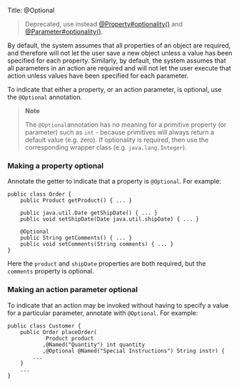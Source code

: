 Title: @Optional

[//]: # (content copied to _user-guide_xxx)

> Deprecated, use instead [@Property#optionality()](./Property.html) and [@Parameter#optionality()](./Parameter.html).

By default, the system assumes that all properties of an object are
required, and therefore will not let the user save a new object unless a
value has been specified for each property. Similarly, by default, the
system assumes that all parameters in an action are required and will
not let the user execute that action unless values have been specified
for each parameter.

To indicate that either a property, or an action parameter, is optional,
use the `@Optional` annotation.

> **Note**
>
> The `@Optional`annotation has no meaning for a primitive property (or
> parameter) such as `int` - because primitives will always return a
> default value (e.g. zero). If optionality is required, then use the
> corresponding wrapper class (e.g. `java.lang.Integer`).

### Making a property optional

Annotate the getter to indicate that a property is `@Optional`. For
example:

    public class Order {
        public Product getProduct() { ... }
        
        public java.util.Date getShipDate() { ... }
        public void setShipDate(Date java.util.shipDate) { ... }

        @Optional
        public String getComments() { ... }
        public void setComments(String comments) { ... }
    }

Here the `product` and `shipDate` properties are both required, but the
`comments` property is optional.

### Making an action parameter optional

To indicate that an action may be invoked without having to specify a
value for a particular parameter, annotate with `@Optional`. For
example:

    public class Customer {
        public Order placeOrder(
                Product product
               ,@Named("Quantity") int quantity
               ,@Optional @Named("Special Instructions") String instr) {
            ...
        }
        ...
    }
